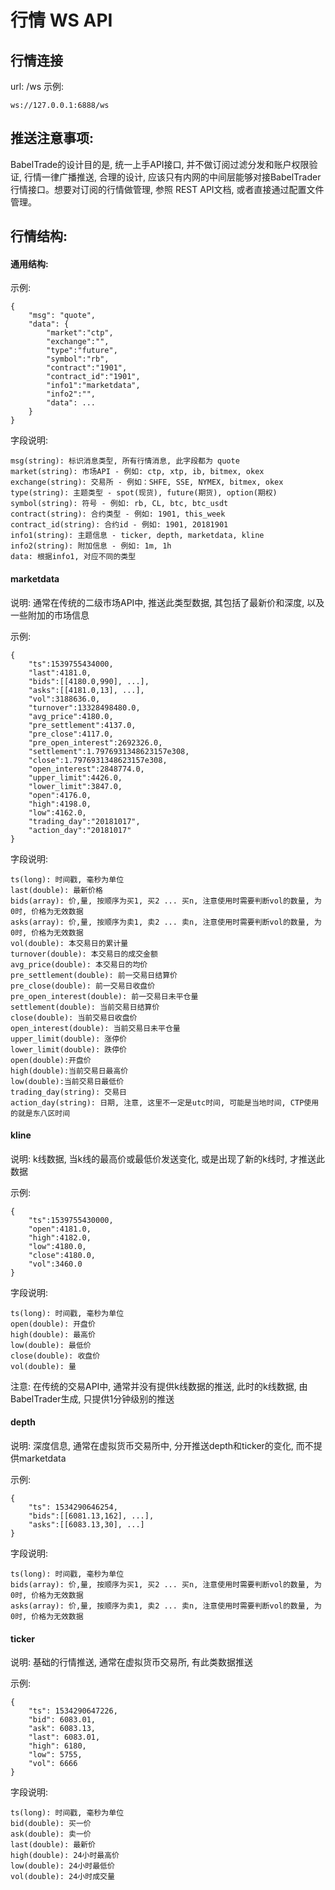 # 行情 WS API

## 行情连接
url: /ws
示例:
```
ws://127.0.0.1:6888/ws
```

## 推送注意事项:
BabelTrade的设计目的是, 统一上手API接口, 并不做订阅过滤分发和账户权限验证, 行情一律广播推送, 合理的设计, 应该只有内网的中间层能够对接BabelTrader行情接口。想要对订阅的行情做管理, 参照 REST API文档, 或者直接通过配置文件管理。

## 行情结构: 
#### 通用结构:
示例:
```
{
    "msg": "quote",
    "data": {
        "market":"ctp",
        "exchange":"",
        "type":"future",
        "symbol":"rb",
        "contract":"1901",
        "contract_id":"1901",
        "info1":"marketdata",
        "info2":"",
        "data": ...
    }
}
```
字段说明:
```
msg(string): 标识消息类型, 所有行情消息, 此字段都为 quote
market(string): 市场API - 例如: ctp, xtp, ib, bitmex, okex
exchange(string): 交易所 - 例如：SHFE, SSE, NYMEX, bitmex, okex
type(string): 主题类型 - spot(现货), future(期货), option(期权)
symbol(string): 符号 - 例如: rb, CL, btc, btc_usdt
contract(string): 合约类型 - 例如: 1901, this_week
contract_id(string): 合约id - 例如: 1901, 20181901
info1(string): 主题信息 - ticker, depth, marketdata, kline
info2(string): 附加信息 - 例如: 1m, 1h
data: 根据info1, 对应不同的类型
```

#### marketdata
说明:
通常在传统的二级市场API中, 推送此类型数据, 其包括了最新价和深度, 以及一些附加的市场信息

示例:
```
{
    "ts":1539755434000,
    "last":4181.0,
    "bids":[[4180.0,990], ...],
    "asks":[[4181.0,13], ...],
    "vol":3188636.0,
    "turnover":13328498480.0,
    "avg_price":4180.0,
    "pre_settlement":4137.0,
    "pre_close":4117.0,
    "pre_open_interest":2692326.0,
    "settlement":1.7976931348623157e308,
    "close":1.7976931348623157e308,
    "open_interest":2848774.0,
    "upper_limit":4426.0,
    "lower_limit":3847.0,
    "open":4176.0,
    "high":4198.0,
    "low":4162.0,
    "trading_day":"20181017",
    "action_day":"20181017"
}
```

字段说明:
```
ts(long): 时间戳, 毫秒为单位
last(double): 最新价格
bids(array): 价,量, 按顺序为买1, 买2 ... 买n, 注意使用时需要判断vol的数量, 为0时, 价格为无效数据
asks(array): 价,量, 按顺序为卖1, 卖2 ... 卖n, 注意使用时需要判断vol的数量, 为0时, 价格为无效数据
vol(double): 本交易日的累计量
turnover(double): 本交易日的成交金额
avg_price(double): 本交易日的均价
pre_settlement(double): 前一交易日结算价
pre_close(double): 前一交易日收盘价
pre_open_interest(double): 前一交易日未平仓量
settlement(double): 当前交易日结算价
close(double): 当前交易日收盘价
open_interest(double): 当前交易日未平仓量
upper_limit(double): 涨停价
lower_limit(double): 跌停价
open(double):开盘价
high(double):当前交易日最高价
low(double):当前交易日最低价
trading_day(string): 交易日
action_day(string): 日期, 注意, 这里不一定是utc时间, 可能是当地时间, CTP使用的就是东八区时间
```

#### kline
说明:
k线数据, 当k线的最高价或最低价发送变化, 或是出现了新的k线时, 才推送此数据

示例:
```
{
    "ts":1539755430000,
    "open":4181.0,
    "high":4182.0,
    "low":4180.0,
    "close":4180.0,
    "vol":3460.0
}
```

字段说明:
```
ts(long): 时间戳, 毫秒为单位
open(double): 开盘价
high(double): 最高价
low(double): 最低价
close(double): 收盘价
vol(double): 量
```

注意:
在传统的交易API中, 通常并没有提供k线数据的推送, 此时的k线数据, 由BabelTrader生成, 只提供1分钟级别的推送

#### depth
说明:
深度信息, 通常在虚拟货币交易所中, 分开推送depth和ticker的变化, 而不提供marketdata

示例:
```
{
    "ts": 1534290646254,
    "bids":[[6081.13,162], ...],
    "asks":[[6083.13,30], ...]
}
```

字段说明:
```
ts(long): 时间戳, 毫秒为单位
bids(array): 价,量, 按顺序为买1, 买2 ... 买n, 注意使用时需要判断vol的数量, 为0时, 价格为无效数据
asks(array): 价,量, 按顺序为卖1, 卖2 ... 卖n, 注意使用时需要判断vol的数量, 为0时, 价格为无效数据
```

#### ticker
说明:
基础的行情推送, 通常在虚拟货币交易所, 有此类数据推送

示例:
```
{
    "ts": 1534290647226,
    "bid": 6083.01,
    "ask": 6083.13,
    "last": 6083.01,
    "high": 6180,
    "low": 5755,
    "vol": 6666
}
```

字段说明:
```
ts(long): 时间戳, 毫秒为单位
bid(double): 买一价
ask(double): 卖一价
last(double): 最新价
high(double): 24小时最高价
low(double): 24小时最低价
vol(double): 24小时成交量
```